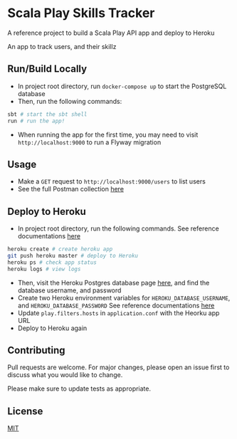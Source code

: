 # Scala Play Skills Tracker

A reference project to build a Scala Play API app and deploy to Heroku

An app to track users, and their skillz

## Run/Build Locally

- In project root directory, run `docker-compose up` to start the PostgreSQL database
- Then, run the following commands:

```bash
sbt # start the sbt shell
run # run the app!
```

- When running the app for the first time, you may need to visit `http://localhost:9000` to run a Flyway migration

## Usage

- Make a `GET` request to `http://localhost:9000/users` to list users
- See the full Postman collection [here](https://www.getpostman.com/collections/c32b2d46e762f9df7ad4)

## Deploy to Heroku

- In project root directory, run the following commands. See reference documentations [here](https://www.playframework.com/documentation/2.8.x/ProductionHeroku)

```bash
heroku create # create heroku app
git push heroku master # deploy to Heroku
heroku ps # check app status
heroku logs # view logs
```

- Then, visit the Heroku Postgres database page [here](https://data.heroku.com/), and find the database username, and password
- Create two Heroku environment variables for `HEROKU_DATABASE_USERNAME`, and `HEROKU_DATABASE_PASSWORD` See reference documentations [here](https://devcenter.heroku.com/articles/config-vars)
- Update `play.filters.hosts` in `application.conf` with the Heorku app URL
- Deploy to Heroku again

## Contributing
Pull requests are welcome. For major changes, please open an issue first to discuss what you would like to change.

Please make sure to update tests as appropriate.

## License
[MIT](https://choosealicense.com/licenses/mit/)